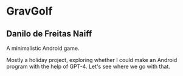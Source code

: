 
# GravGolf

## Danilo de Freitas Naiff

A minimalistic Android game.

Mostly a holiday project, exploring whether I could make an Android program with the help of GPT-4. Let's see where we go with that.
